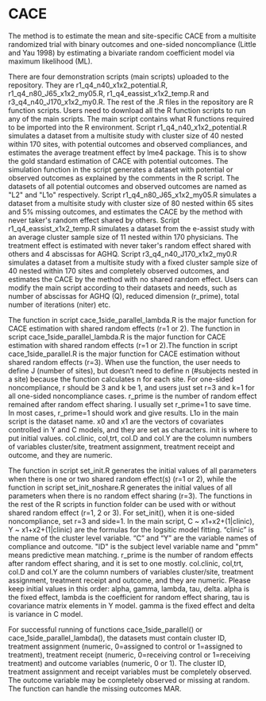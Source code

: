 # CACE
The method is to estimate the mean and site-specific CACE from a multisite randomized trial with binary outcomes and one-sided noncompliance (Little and Yau 1998) by estimating a bivariate random coefficient model via maximum likelihood (ML).

There are four demonstration scripts (main scripts) uploaded to the repository. They are r1_q4_n40_x1x2_potential.R, r1_q4_n80_J65_x1x2_my05.R, r1_q4_eassist_x1x2_temp.R and r3_q4_n40_J170_x1x2_my0.R. The rest of the .R files in the repository are R function scripts. Users need to download all the R function scripts to run any of the main scripts. The main script contains what R functions required to be imported into the R environment. Script r1_q4_n40_x1x2_potential.R simulates a dataset from a multisite study with cluster size of 40 nested within 170 sites, with potential outcomes and observed compliances, and estimates the average treatment effect by lme4 package. This is to show the gold standard estimation of CACE with potential outcomes. The simulation function in the script generates a dataset with potential or observed outcomes as explained by the comments in the R script. The datasets of all potential outcomes and observed outcomes are named as "L2" and "L1o" respectively. Script r1_q4_n80_J65_x1x2_my05.R simulates a dataset from a multisite study with cluster size of 80 nested within 65 sites and 5% missing outcomes, and estimates the CACE by the method with never taker's random effect shared by others. Script r1_q4_eassist_x1x2_temp.R simulates a dataset from the e-assist study with an average cluster sample size of 11 nested within 170 physicians. The treatment effect is estimated with never taker's random effect shared with others and 4 abscissas for AGHQ. Script r3_q4_n40_J170_x1x2_my0.R simulates a dataset from a multisite study with a fixed cluster sample size of 40 nested within 170 sites and completely observed outcomes, and estimates the CACE by the method with no shared random effect. Users can modify the main script according to their datasets and needs, such as number of abscissas for AGHQ (Q), reduced dimension (r_prime), total number of iterations (niter) etc. 

The function in script cace_1side_parallel_lambda.R is the major function for CACE estimation with shared random effects (r=1 or 2). The function in script cace_1side_parallel_lambda.R is the major function for CACE estimation with shared random effects (r=1 or 2).The function in script cace_1side_parallel.R is the major function for CACE estimation without shared random effects (r=3). When use the function, the user needs to define J (number of sites), but doesn’t need to define n (#subjects nested in a site) because the function calculates n for each site. For one-sided noncompliance, r should be 3 and k be 1, and users just set r=3 and k=1 for all one-sided noncompliance cases. r_prime is the number of random effect remained after random effect sharing. I usually set r_prime=1 to save time. In most cases, r_prime=1 should work and give results. L1o in the main script is the dataset name. x0 and x1 are the vectors of covariates controlled in Y and C models, and they are set as characters. init is where to put initial values. col.clinic, col,trt, col.D and col.Y are the column numbers of variables cluster/site, treatment assignment, treatment receipt and outcome, and they are numeric.

The function in script set_init.R generates the initial values of all parameters when there is one or two shared random effect(s) (r=1 or 2), while the function in script set_init_noshare.R generates the initial values of all parameters when there is no random effect sharing (r=3). The functions in the rest of the R scripts in function folder can be used with or without shared random effect (r=1, 2 or 3). For set_init(), when it is one-sided noncompliance, set r=3 and side=1. In the main script, C ~ x1+x2+(1|clinic), Y ~ x1+x2+(1|clinic) are the formulas for the logsitic model fitting. “clinic” is the name of the cluster level variable. “C” and “Y” are the variable names of compliance and outcome. "ID" is the subject level variable name and "pmm" means predictive mean matching. r_prime is the number of random effects after random effect sharing, and it is set to one mostly. col.clinic, col,trt, col.D and col.Y are the column numbers of variables cluster/site, treatment assignment, treatment receipt and outcome, and they are numeric. Please keep initial values in this order: alpha, gamma, lambda, tau, delta. alpha is the fixed effect, lambda is the coefficient for random effect sharing, tau is covariance matrix elements in Y model. gamma is the fixed effect and delta is variance in C model.

For successful running of functions cace_1side_parallel() or cace_1side_parallel_lambda(), the datasets must contain cluster ID, treatment assignment (numeric, 0=assigned to control or 1=assigned to treatment), treatment receipt (numeric, 0=receiving control or 1=receiving treatment) and outcome variables (numeric, 0 or 1). The cluster ID, treatment assignment and receipt variables must be completely observed. The outcome variable may be completely observed or missing at random. The function can handle the missing outcomes MAR.
